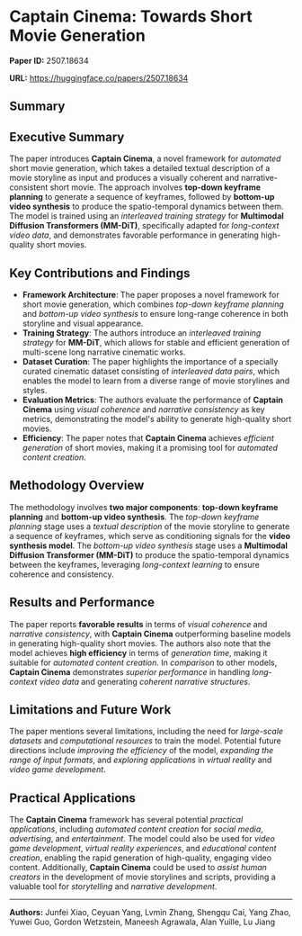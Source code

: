 # Captain Cinema: Towards Short Movie Generation

**Paper ID:** 2507.18634

**URL:** https://huggingface.co/papers/2507.18634

## Summary

## Executive Summary
The paper introduces **Captain Cinema**, a novel framework for *automated* short movie generation, which takes a detailed textual description of a movie storyline as input and produces a visually coherent and narrative-consistent short movie. The approach involves **top-down keyframe planning** to generate a sequence of keyframes, followed by **bottom-up video synthesis** to produce the spatio-temporal dynamics between them. The model is trained using an *interleaved training strategy* for **Multimodal Diffusion Transformers (MM-DiT)**, specifically adapted for *long-context video data*, and demonstrates favorable performance in generating high-quality short movies.

## Key Contributions and Findings
* **Framework Architecture**: The paper proposes a novel framework for short movie generation, which combines *top-down keyframe planning* and *bottom-up video synthesis* to ensure long-range coherence in both storyline and visual appearance.
* **Training Strategy**: The authors introduce an *interleaved training strategy* for **MM-DiT**, which allows for stable and efficient generation of multi-scene long narrative cinematic works.
* **Dataset Curation**: The paper highlights the importance of a specially curated cinematic dataset consisting of *interleaved data pairs*, which enables the model to learn from a diverse range of movie storylines and styles.
* **Evaluation Metrics**: The authors evaluate the performance of **Captain Cinema** using *visual coherence* and *narrative consistency* as key metrics, demonstrating the model's ability to generate high-quality short movies.
* **Efficiency**: The paper notes that **Captain Cinema** achieves *efficient generation* of short movies, making it a promising tool for *automated content creation*.

## Methodology Overview
The methodology involves **two major components**: **top-down keyframe planning** and **bottom-up video synthesis**. The *top-down keyframe planning* stage uses a *textual description* of the movie storyline to generate a sequence of keyframes, which serve as conditioning signals for the **video synthesis model**. The *bottom-up video synthesis* stage uses a **Multimodal Diffusion Transformer (MM-DiT)** to produce the spatio-temporal dynamics between the keyframes, leveraging *long-context learning* to ensure coherence and consistency.

## Results and Performance
The paper reports **favorable results** in terms of *visual coherence* and *narrative consistency*, with **Captain Cinema** outperforming baseline models in generating high-quality short movies. The authors also note that the model achieves **high efficiency** in terms of *generation time*, making it suitable for *automated content creation*. In *comparison* to other models, **Captain Cinema** demonstrates *superior performance* in handling *long-context video data* and generating *coherent narrative structures*.

## Limitations and Future Work
The paper mentions several limitations, including the need for *large-scale datasets* and *computational resources* to train the model. Potential future directions include *improving the efficiency* of the model, *expanding the range of input formats*, and *exploring applications* in *virtual reality* and *video game development*.

## Practical Applications
The **Captain Cinema** framework has several potential *practical applications*, including *automated content creation* for *social media*, *advertising*, and *entertainment*. The model could also be used for *video game development*, *virtual reality experiences*, and *educational content creation*, enabling the rapid generation of high-quality, engaging video content. Additionally, **Captain Cinema** could be used to *assist human creators* in the development of movie storylines and scripts, providing a valuable tool for *storytelling* and *narrative development*.

---

**Authors:** Junfei Xiao, Ceyuan Yang, Lvmin Zhang, Shengqu Cai, Yang Zhao, Yuwei Guo, Gordon Wetzstein, Maneesh Agrawala, Alan Yuille, Lu Jiang
